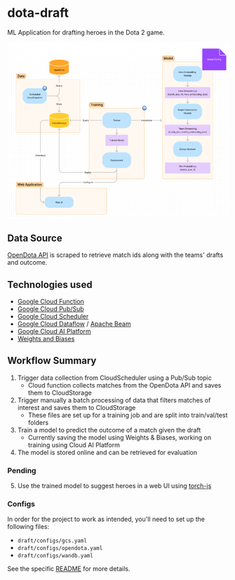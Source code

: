 # dota-draft

ML Application for drafting heroes in the Dota 2 game.

![A scheduled cloud function gets data from OpenDota and saves it to CloudStorage, a scheduled trainer trains the model on this data and a web application fetches the trained model for the users to consult it](diagram.png "Architecture diagram")

## Data Source
[OpenDota API](https://www.opendota.com/) is scraped to retrieve match ids along with the teams' drafts and outcome.

## Technologies used

- [Google Cloud Function](https://cloud.google.com/functions)
- [Google Cloud Pub/Sub](https://cloud.google.com/pubsub)
- [Google Cloud Scheduler](https://cloud.google.com/scheduler)
- [Google Cloud Dataflow](https://cloud.google.com/dataflow) / [Apache Beam](https://beam.apache.org/)
- [Google Cloud AI Platform](https://cloud.google.com/ai-platform/docs/technical-overview)
- [Weights and Biases](https://wandb.ai/site)

## Workflow Summary

1. Trigger data collection from CloudScheduler using a Pub/Sub topic
    - Cloud function collects matches from the OpenDota API and saves them to CloudStorage
2. Trigger manually a batch processing of data that filters matches of interest and saves them to CloudStorage
    - These files are set up for a training job and are split into train/val/test folders
3. Train a model to predict the outcome of a match given the draft
    -  Currently saving the model using Weights & Biases, working on training using Cloud AI Platform
4. The model is stored online and can be retrieved for evaluation

### Pending
5. Use the trained model to suggest heroes in a web UI using [torch-js](https://github.com/torch-js/torch-js)

### Configs
In order for the project to work as intended, you'll need to set up the following files:
- `draft/configs/gcs.yaml`
- `draft/configs/opendota.yaml`
- `draft/configs/wandb.yaml`

See the specific [README](draft/configs/README.md) for more details.
